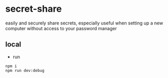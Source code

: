 # secret-share

easily and securely share secrets, especially useful when setting up a new
computer without access to your password manager

## local

-   run

```
npm i
npm run dev:debug
```
